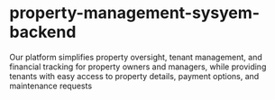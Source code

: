 # property-management-sysyem-backend
 Our platform simplifies property oversight, tenant management, and financial tracking  for property owners and managers, while providing tenants with easy access to property details,  payment options, and maintenance requests
